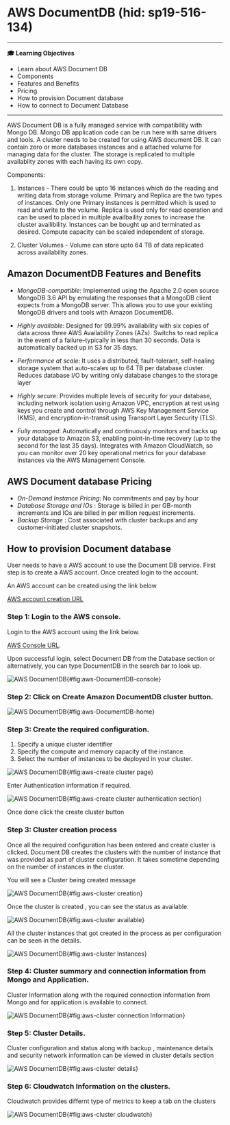 # AWS DocumentDB (hid: sp19-516-134)

---

**:mortar_board: Learning Objectives**

* Learn about AWS Document DB
* Components
* Features and Benefits
* Pricing
* How to provision Document database
* How to connect to Document Database

---

AWS Document DB is a fully managed service with compatibility with
Mongo DB. Mongo DB application code can be run here with same drivers
and tools. A cluster needs to be created for using AWS document DB. It
can contain zero or more databases instances and a attached volume for
managing data for the cluster. The storage is replicated to multiple
availablity zones with each having its own copy.

Components:

1. Instances - There could be upto 16 instances which do the reading
   and writing data from storage volume. Primary and Replica are the
   two types of instances. Only one Primary instances is permitted
   which is used to read and write to the volume. Replica is used only
   for read operation and can be used to placed in multiple availbaility
   zones to increase the cluster availibility. Instances can be bought up
   and terminated as desired. Compute capacity can be scaled independent
   of storage.

2. Cluster Volumes - Volume can store upto 64 TB of data replicated
   across availability zones.
   
## Amazon DocumentDB Features and Benefits

* *MongoDB-compatible*: Implemented using the Apache 2.0 open source 
  MongoDB 3.6 API by emulating the responses that a MongoDB client 
  expects from a MongoDB server. This allows you to use your existing 
  MongoDB drivers and tools with Amazon DocumentDB.
  
* *Highly available*: Designed for 99.99% availability with six copies 
  of data across three AWS Availability Zones (AZs). Switchs to read 
  replica in the event of a failure–typically in less than 30 seconds.
  Data is automatically backed up in S3 for 35 days.
  
* *Performance at scale*: It uses a distributed, fault-tolerant, 
  self-healing storage system that auto-scales up to 64 TB per database 
  cluster. Reduces database I/O by writing only database changes to 
  the storage layer
  
* *Highly secure*: Provides multiple levels of security for your database, 
  including network isolation using Amazon VPC, encryption at rest using
  keys you create and control through AWS Key Management Service (KMS), 
  and encryption-in-transit using Transport Layer Security (TLS). 
  
* *Fully managed*: Automatically and continuously monitors and backs up 
   your database to Amazon S3, enabling point-in-time recovery 
   (up to the second for the last 35 days). Integrates with Amazon CloudWatch, 
   so you can monitor over 20 key operational metrics for your database 
   instances via the AWS Management Console.
  
##  AWS Document database Pricing

* *On-Demand Instance Pricing*: No commitments and pay by hour 
* *Database Storage and IOs* : Storage is billed in per GB-month increments and IOs are billed in per million request increments.
* *Backup Storage* : Cost associated with cluster backups and any customer-initiated cluster snapshots.

## How to provision Document database

User needs to have a AWS account to use the Document DB service. First step is to create a AWS account. Once created login to the account. 

An AWS account can be created using the link below

[AWS account creation URL](https://portal.aws.amazon.com/billing/signup?redirect_url=https%3A%2F%2Faws.amazon.com%2Fregistration-confirmation#/start)

### Step 1: Login to the AWS console.

Login to the AWS account using the link below.

[AWS Console URL](https://aws.amazon.com/console/).

Upon successful login, select Document DB from the Database section or 
alternatively, you can type DocumentDB in the search bar to look up.

![AWS DocumentDB](images/documentdb-0.png){#fig:aws-DocumentDB-console}

### Step 2: Click on Create Amazon DocumentDB cluster button.

![AWS DocumentDB](images/documentdb-1.png){#fig:aws-DocumentDB-home}

### Step 3: Create the required configuration.

1. Specify a unique cluster identifier
2. Specify the compute and memory capacity of the instance.
3. Select the number of instances to be deployed in your cluster.

![AWS DocumentDB](images/documentdb-2.png){#fig:aws-create cluster page}

Enter Authentication information if required.

![AWS DocumentDB](images/documentdb-3.png){#fig:aws-create cluster authentication section}

Once done click the create cluster button

### Step 3: Cluster creation process

Once all the required configuration has been entered and create cluster is clicked. Document DB 
creates the clusters with the number of instance that was provided as part of cluster configuration.
It takes sometime depending on the number of instances in the cluster.

You will see a Cluster being created message

![AWS DocumentDB](images/documentdb-4.png){#fig:aws-cluster creation}

Once the cluster is created , you can see the status as available.

![AWS DocumentDB](images/documentdb-5.png){#fig:aws-cluster available}

All the cluster instances that got created in the process as per configuration can be seen in the details.

![AWS DocumentDB](images/documentdb-9.png){#fig:aws-cluster Instances}

### Step 4: Cluster summary and connection information from Mongo and Application.

Cluster Information along with the required connection information from Mongo and for 
application is available to connect.

![AWS DocumentDB](images/documentdb-6.png){#fig:aws-cluster connection Information}

### Step 5: Cluster Details.

Cluster configuration and status along with backup , maintenance details and security network information can be viewed in cluster details section

![AWS DocumentDB](images/documentdb-7.png){#fig:aws-cluster details}

### Step 6: Cloudwatch Information on the clusters.

Cloudwatch provides differnt type of metrics to keep a tab on the clusters

![AWS DocumentDB](images/documentdb-8.png){#fig:aws-cluster cloudwatch}


